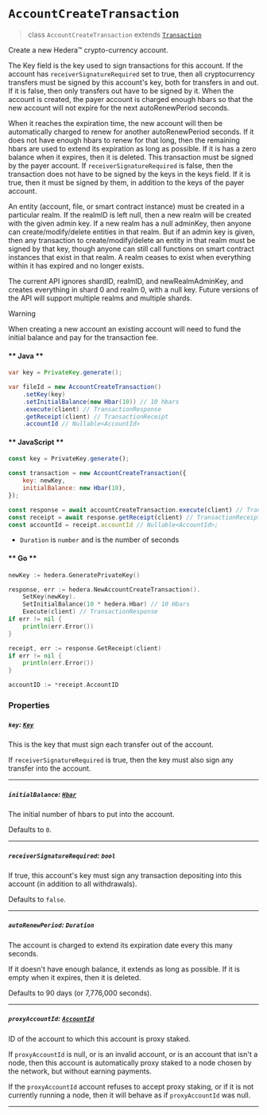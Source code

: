 # `AccountCreateTransaction`

> class `AccountCreateTransaction` extends [`Transaction`](reference/core/Transaction.md)

Create a new Hedera™ crypto-currency account.

The Key field is the key used to sign transactions for this account. If the
account has `receiverSignatureRequired` set to true, then all cryptocurrency
transfers must be signed by this account's key, both for transfers in and out.
If it is false, then only transfers out have to be signed by it. When the
account is created, the payer account is charged enough hbars so that the
new account will not expire for the next autoRenewPeriod seconds.

When it reaches the expiration time, the new account will then be automatically
charged to renew for another autoRenewPeriod seconds. If it does not have
enough hbars to renew for that long, then the remaining hbars are used to
extend its expiration as long as possible. If it is has a zero balance when
it expires, then it is deleted. This transaction must be signed by the payer
account. If `receiverSignatureRequired` is false, then the transaction does not
have to be signed by the keys in the keys field. If it is true, then it must be
signed by them, in addition to the keys of the payer account.

An entity (account, file, or smart contract instance) must be created in a
particular realm. If the realmID is left null, then a new realm will be created
with the given admin key. If a new realm has a null adminKey, then anyone can
create/modify/delete entities in that realm. But if an admin key is given,
then any transaction to create/modify/delete an entity in that realm must be
signed by that key, though anyone can still call functions on smart contract
instances that exist in that realm. A realm ceases to exist when everything
within it has expired and no longer exists.

The current API ignores shardID, realmID, and newRealmAdminKey,
and creates everything in shard 0 and realm 0, with a null key.
Future versions of the API will support multiple realms and multiple shards.

> [!WARNING]
> When creating a new account an existing account will need to fund the initial
> balance and pay for the transaction fee.

<!-- tabs:start -->

#### ** Java **

```java
var key = PrivateKey.generate();

var fileId = new AccountCreateTransaction()
    .setKey(key)
    .setInitialBalance(new Hbar(10)) // 10 hbars
    .execute(client) // TransactionResponse
    .getReceipt(client) // TransactionReceipt
    .accountId // Nullable<AccountId>
```

#### ** JavaScript **

```javascript
const key = PrivateKey.generate();

const transaction = new AccountCreateTransaction({
    key: newKey,
    initialBalance: new Hbar(10),
});

const response = await accountCreateTransaction.execute(client) // TransactionResponse;
const receipt = await response.getReceipt(client) // TransactionReceipt;
const accountId = receipt.accountId // Nullable<AccountId>;
```

- `Duration` is `number` and is the number of seconds

#### ** Go **

```go
newKey := hedera.GeneratePrivateKey()

response, err := hedera.NewAccountCreateTransaction().
    SetKey(newKey).
    SetInitialBalance(10 * hedera.Hbar) // 10 Hbars
    Execute(client) // TransactionResponse
if err != nil {
    println(err.Error())
}

receipt, err := response.GetReceipt(client)
if err != nil {
    println(err.Error())
}

accountID := *receipt.AccountID
```

<!-- tabs:end -->

### Properties

##### `key`: [`Key`](reference/cryptography/Key.md)

This is the key that must sign each transfer out of the account.

If `receiverSignatureRequired` is true, then the key must also sign
any transfer into the account.

---

##### `initialBalance`: [`Hbar`](reference/Hbar.md)

The initial number of hbars to put into the account.

Defaults to `0`.

---

##### `receiverSignatureRequired`: `bool`

If true, this account's key must sign any transaction depositing
into this account (in addition to all withdrawals).

Defaults to `false`.

---

##### `autoRenewPeriod`: `Duration`

The account is charged to extend its expiration date every this many seconds.

If it doesn't have enough balance, it extends as long as possible.
If it is empty when it expires, then it is deleted.

Defaults to 90 days (or 7,776,000 seconds).

---

##### `proxyAccountId`: [`AccountId`](reference/AccountId.md)

ID of the account to which this account is proxy staked.

If `proxyAccountId` is null, or is an invalid account, or is an
account that isn't a node, then this account is automatically proxy staked
to a node chosen by the network, but without earning payments.

If the `proxyAccountId` account refuses to accept proxy staking, or if it is
not currently running a node, then it will behave as
if `proxyAccountId` was null.

---
